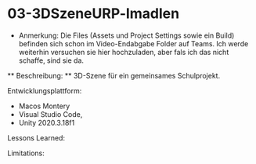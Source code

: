 # 03-3DSzeneURP-lmadlen
* Anmerkung:  Die Files (Assets und Project Settings sowie ein Build) befinden sich schon im Video-Endabgabe Folder auf Teams. Ich werde weiterhin versuchen sie hier hochzuladen, aber fals ich das nicht schaffe, sind sie da.

  
** Beschreibung: **
3D-Szene für ein gemeinsames Schulprojekt.

Entwicklungsplattform:
+ Macos Montery
+ Visual Studio Code,
+ Unity 2020.3.18f1

Lessons Learned:

Limitations:
